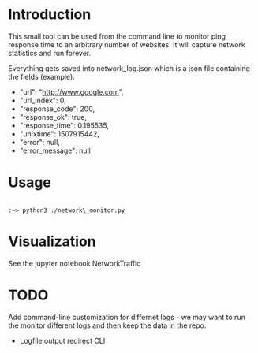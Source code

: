 # Introduction

This small tool can be used from the command line to monitor ping response time
to an arbitrary number of websites. It will capture network statistics and run
forever.

Everything gets saved into network\_log.json which is a json file containing the
fields (example):

* "url": "http://www.google.com",
* "url\_index": 0,
* "response\_code": 200,
* "response\_ok": true,
* "response\_time": 0.195535,
* "unixtime": 1507915442,
* "error": null,
* "error\_message": null

# Usage

<code>
:~> python3 ./network\_monitor.py
</code>

# Visualization

See the jupyter notebook NetworkTraffic

# TODO

Add command-line customization for differnet logs - we may want to run the
monitor different logs and then keep the data in the repo.

* Logfile output redirect CLI
